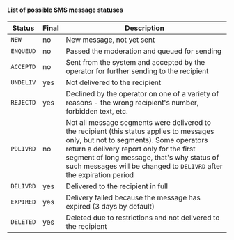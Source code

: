 #### List of possible SMS message statuses

Status   | Final         | Description
---------|---------------|------------------------------------
`NEW`    |      no       | New message, not yet sent
`ENQUEUD`|      no       | Passed the moderation and queued for sending
`ACCEPTD`|      no       | Sent from the system and accepted by the operator for further sending to the recipient
`UNDELIV`|      yes      | Not delivered to the recipient
`REJECTD`|      yes      | Declined by the operator on one of a variety of reasons - the wrong recipient's number, forbidden text, etc.
`PDLIVRD`|      no       | Not all message segments were delivered to the recipient (this status applies to messages only, but not to segments). Some operators return a delivery report only for the first segment of long message, that's why status of such messages will be changed to `DELIVRD` after the expiration period
`DELIVRD`|      yes      | Delivered to the recipient in full
`EXPIRED`|      yes      | Delivery failed because the message has expired (3 days by default)
`DELETED`|      yes      | Deleted due to restrictions and not delivered to the recipient
